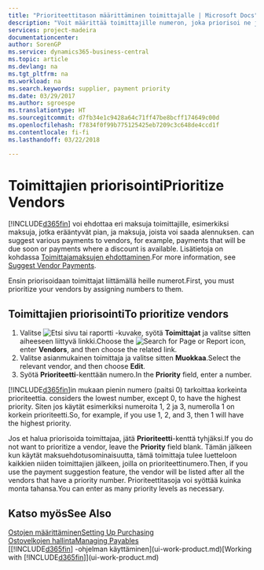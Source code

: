 ```yaml
---
title: "Prioriteettitason määrittäminen toimittajalle | Microsoft Docs"
description: "Voit määrittää toimittajille numeron, joka priorisoi ne ja helpottaa maksuehdotuksia Business Central -sovelluksessa."
services: project-madeira
documentationcenter: 
author: SorenGP
ms.service: dynamics365-business-central
ms.topic: article
ms.devlang: na
ms.tgt_pltfrm: na
ms.workload: na
ms.search.keywords: supplier, payment priority
ms.date: 03/29/2017
ms.author: sgroespe
ms.translationtype: HT
ms.sourcegitcommit: d7fb34e1c9428a64c71ff47be8bcff174649c00d
ms.openlocfilehash: f7834f0f99b775125425eb7209c3c648de4ccd1f
ms.contentlocale: fi-fi
ms.lasthandoff: 03/22/2018

---
```

# <a name="prioritize-vendors"></a><span data-ttu-id="db128-103">Toimittajien priorisointi</span><span class="sxs-lookup"><span data-stu-id="db128-103">Prioritize Vendors</span></span>
[!INCLUDE[d365fin](includes/d365fin_md.md)]<span data-ttu-id="db128-104"> voi ehdottaa eri maksuja toimittajille, esimerkiksi maksuja, jotka erääntyvät pian, ja maksuja, joista voi saada alennuksen.</span><span class="sxs-lookup"><span data-stu-id="db128-104"> can suggest various payments to vendors, for example, payments that will be due soon or payments where a discount is available.</span></span> <span data-ttu-id="db128-105">Lisätietoja on kohdassa [Toimittajamaksujen ehdottaminen](payables-how-suggest-vendor-payments.md).</span><span class="sxs-lookup"><span data-stu-id="db128-105">For more information, see [Suggest Vendor Payments](payables-how-suggest-vendor-payments.md).</span></span>

<span data-ttu-id="db128-106">Ensin priorisoidaan toimittajat liittämällä heille numerot.</span><span class="sxs-lookup"><span data-stu-id="db128-106">First, you must prioritize your vendors by assigning numbers to them.</span></span>

## <a name="to-prioritize-vendors"></a><span data-ttu-id="db128-107">Toimittajien priorisointi</span><span class="sxs-lookup"><span data-stu-id="db128-107">To prioritize vendors</span></span>
1. <span data-ttu-id="db128-108">Valitse ![Etsi sivu tai raportti](media/ui-search/search_small.png "Etsi sivu tai raportti -kuvake") -kuvake, syötä **Toimittajat** ja valitse sitten aiheeseen liittyvä linkki.</span><span class="sxs-lookup"><span data-stu-id="db128-108">Choose the ![Search for Page or Report](media/ui-search/search_small.png "Search for Page or Report icon") icon, enter **Vendors**, and then choose the related link.</span></span>
2. <span data-ttu-id="db128-109">Valitse asianmukainen toimittaja ja valitse sitten **Muokkaa**.</span><span class="sxs-lookup"><span data-stu-id="db128-109">Select the relevant vendor, and then choose **Edit**.</span></span>
3. <span data-ttu-id="db128-110">Syötä **Prioriteetti**-kenttään numero.</span><span class="sxs-lookup"><span data-stu-id="db128-110">In the **Priority** field, enter a number.</span></span>

[!INCLUDE[d365fin](includes/d365fin_md.md)]<span data-ttu-id="db128-111">in mukaan pienin numero (paitsi 0) tarkoittaa korkeinta prioriteettia.</span><span class="sxs-lookup"><span data-stu-id="db128-111"> considers the lowest number, except 0, to have the highest priority.</span></span> <span data-ttu-id="db128-112">Siten jos käytät esimerkiksi numeroita 1, 2 ja 3, numerolla 1 on korkein prioriteetti.</span><span class="sxs-lookup"><span data-stu-id="db128-112">So, for example, if you use 1, 2, and 3, then 1 will have the highest priority.</span></span>

<span data-ttu-id="db128-113">Jos et halua priorisoida toimittajaa, jätä **Prioriteetti**-kenttä tyhjäksi.</span><span class="sxs-lookup"><span data-stu-id="db128-113">If you do not want to prioritize a vendor, leave the **Priority** field blank.</span></span> <span data-ttu-id="db128-114">Tämän jälkeen kun käytät maksuehdotusominaisuutta, tämä toimittaja tulee luetteloon kaikkien niiden toimittajien jälkeen, joilla on prioriteettinumero.</span><span class="sxs-lookup"><span data-stu-id="db128-114">Then, if you use the payment suggestion feature, the vendor will be listed after all the vendors that have a priority number.</span></span> <span data-ttu-id="db128-115">Prioriteettitasoja voi syöttää kuinka monta tahansa.</span><span class="sxs-lookup"><span data-stu-id="db128-115">You can enter as many priority levels as necessary.</span></span>

## <a name="see-also"></a><span data-ttu-id="db128-116">Katso myös</span><span class="sxs-lookup"><span data-stu-id="db128-116">See Also</span></span>
[<span data-ttu-id="db128-117">Ostojen määrittäminen</span><span class="sxs-lookup"><span data-stu-id="db128-117">Setting Up Purchasing</span></span>](purchasing-setup-purchasing.md)  
[<span data-ttu-id="db128-118">Ostovelkojen hallinta</span><span class="sxs-lookup"><span data-stu-id="db128-118">Managing Payables</span></span>](payables-manage-payables.md)  
<span data-ttu-id="db128-119">[[!INCLUDE[d365fin](includes/d365fin_md.md)] -ohjelman käyttäminen](ui-work-product.md)</span><span class="sxs-lookup"><span data-stu-id="db128-119">[Working with [!INCLUDE[d365fin](includes/d365fin_md.md)]](ui-work-product.md)</span></span>

